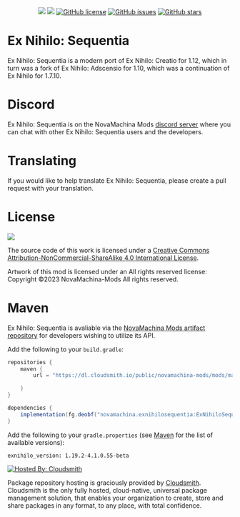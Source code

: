 <p align="center">
    <a href="https://www.curseforge.com/minecraft/mc-mods/ex-nihilo-sequentia"><img src="https://cf.way2muchnoise.eu/full_400012_downloads.svg" /></a>
    <a href="https://www.curseforge.com/minecraft/mc-mods/ex-nihilo-sequentia"><img src="https://cf.way2muchnoise.eu/versions/400012.svg" /></a>
    <a href="https://github.com/NovaMachina-Mods/ExNihiloSequentia/blob/1.19/LICENSE"><img alt="GitHub license" src="https://img.shields.io/badge/license-CC%20BY--NC--SA%204.0-brightgreen"></a>
    <a href="https://github.com/NovaMachina-Mods/ExNihiloSequentia/issues"><img alt="GitHub issues" src="https://img.shields.io/github/issues/NovaMachina-Mods/ExNihiloSequentia"></a>
    <a href="https://github.com/NovaMachina-Mods/ExNihiloSequentia/stargazers"><img alt="GitHub stars" src="https://img.shields.io/github/stars/NovaMachina-Mods/ExNihiloSequentia"></a>
</p>

# Ex Nihilo: Sequentia

Ex Nihilo: Sequentia is a modern port of Ex Nihilo: Creatio for 1.12, which in turn was a fork of Ex Nihilo: Adscensio for 1.10, which was a continuation of Ex Nihilo for 1.7.10.

# Discord

Ex Nihilo: Sequentia is on the NovaMachina Mods [discord server](https://discord.gg/CJyAkuw) where you can chat with other Ex Nihilo: Sequentia users and the developers.

# Translating

If you would like to help translate Ex Nihilo: Sequentia, please create a pull request with your translation.

# License

[![](https://i.creativecommons.org/l/by-nc-sa/4.0/88x31.png)](http://creativecommons.org/licenses/by-nc-sa/4.0/)

The source code of this work is licensed under a [Creative Commons Attribution-NonCommercial-ShareAlike 4.0 International License](http://creativecommons.org/licenses/by-nc-sa/4.0/).

Artwork of this mod is licensed under an All rights reserved license: Copyright &copy;2023 NovaMachina-Mods All rights reserved.

# Maven

Ex Nihilo: Sequentia is avaliable via the [NovaMachina Mods artifact repository](https://cloudsmith.io/~novamachina-mods/repos/mods/packages/) for developers wishing to utilize its API.

Add the following to your `build.gradle`:

```groovy
repositories {
    maven {
        url = "https://dl.cloudsmith.io/public/novamachina-mods/mods/maven/"

    }
}

dependencies {
    implementation(fg.deobf("novamachina.exnihilosequentia:ExNihiloSequentia:${exnihilo_version}"))
}
```

Add the following to your `gradle.properties` (see [Maven](https://cloudsmith.io/~novamachina-mods/repos/mods/packages/) for the list of available versions):

```properties
exnihilo_version: 1.19.2-4.1.0.55-beta
```

[![Hosted By: Cloudsmith](https://img.shields.io/badge/OSS%20hosting%20by-cloudsmith-blue?logo=cloudsmith&style=for-the-badge)](https://cloudsmith.com)

Package repository hosting is graciously provided by  [Cloudsmith](https://cloudsmith.com).
Cloudsmith is the only fully hosted, cloud-native, universal package management solution, that
enables your organization to create, store and share packages in any format, to any place, with total
confidence.
